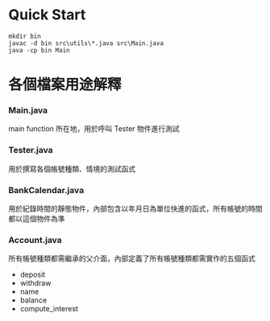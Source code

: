 # Quick Start

```
mkdir bin
javac -d bin src\utils\*.java src\Main.java
java -cp bin Main
```

# 各個檔案用途解釋
### Main.java
main function 所在地，用於呼叫 Tester 物件進行測試

### Tester.java
用於撰寫各個帳號種類、情境的測試函式

### BankCalendar.java
用於紀錄時間的靜態物件，內部包含以年月日為單位快進的函式，所有帳號的時間都以這個物件為準

### Account.java
所有帳號種類都需繼承的父介面，內部定義了所有帳號種類都需實作的五個函式  
- deposit
- withdraw
- name
- balance
- compute_interest

